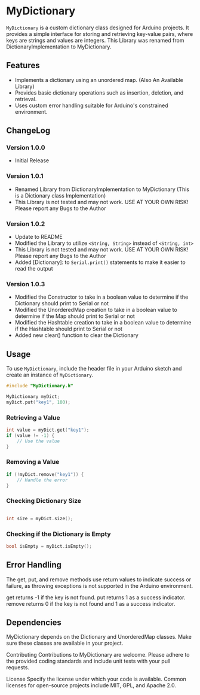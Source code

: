 # MyDictionary

`MyDictionary` is a custom dictionary class designed for Arduino projects. It provides a simple interface for storing and retrieving key-value pairs, where keys are strings and values are integers. This Library was renamed from DictionaryImplementation to MyDictionary.

## Features

- Implements a dictionary using an unordered map. (Also An Available Library)
- Provides basic dictionary operations such as insertion, deletion, and retrieval.
- Uses custom error handling suitable for Arduino's constrained environment.

## ChangeLog
### Version 1.0.0
* Initial Release
### Version 1.0.1
* Renamed Library from DictionaryImplementation to MyDictionary (This is a Dictionary class Implementation)
* This Library is not tested and may not work. USE AT YOUR OWN RISK! Please report any Bugs to the Author
### Version 1.0.2
* Update to README
* Modified the Library to utilize `<String, String>` instead of `<String, int>`
* This Library is not tested and may not work. USE AT YOUR OWN RISK! Please report any Bugs to the Author
* Added [Dictionary]: to `Serial.print()` statements to make it easier to read the output
### Version 1.0.3
* Modified the Constructor to take in a boolean value to determine if the Dictionary should print to Serial or not
* Modified the UnorderedMap creation to take in a boolean value to determine if the Map should print to Serial or not
* Modified the Hashtable creation to take in a boolean value to determine if the Hashtable should print to Serial or not
* Added new clear() function to clear the Dictionary


    
## Usage

To use `MyDictionary`, include the header file in your Arduino sketch and create an instance of `MyDictionary`.

```cpp
#include "MyDictionary.h"

MyDictionary myDict;
myDict.put("key1", 100);

```

### Retrieving a Value
```cpp
int value = myDict.get("key1");
if (value != -1) {
    // Use the value
}
```
### Removing a Value
```cpp
if (!myDict.remove("key1")) {
    // Handle the error
}
```
### Checking Dictionary Size
```cpp

int size = myDict.size();

```
### Checking if the Dictionary is Empty
```cpp
bool isEmpty = myDict.isEmpty();
```
## Error Handling
The get, put, and remove methods use return values to indicate success or failure, as throwing exceptions is not supported in the Arduino environment.

get returns -1 if the key is not found.
put returns 1 as a success indicator.
remove returns 0 if the key is not found and 1 as a success indicator.

## Dependencies
MyDictionary depends on the Dictionary and UnorderedMap classes. Make sure these classes are available in your project.

Contributing
Contributions to MyDictionary are welcome. Please adhere to the provided coding standards and include unit tests with your pull requests.

License
Specify the license under which your code is available. Common licenses for open-source projects include MIT, GPL, and Apache 2.0.